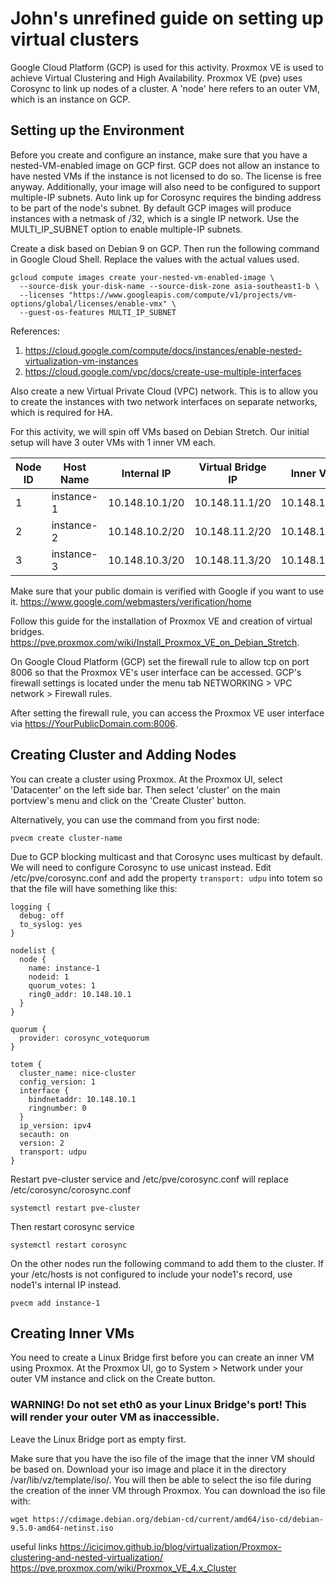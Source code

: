 # John's unrefined guide on setting up virtual clusters
Google Cloud Platform (GCP) is used for this activity.
Proxmox VE is used to achieve Virtual Clustering and High Availability.
Proxmox VE (pve) uses Corosync to link up nodes of a cluster.
A 'node' here refers to an outer VM, which is an instance on GCP.

## Setting up the Environment
Before you create and configure an instance, make sure that you have a nested-VM-enabled image on GCP first. 
GCP does not allow an instance to have nested VMs if the instance is not licensed to do so. The license is free anyway. 
Additionally, your image will also need to be configured to support multiple-IP subnets.
Auto link up for Corosync requires the binding address to be part of the node's subnet. 
By default GCP images will produce instances with a netmask of /32, which is a single IP network.
Use the MULTI_IP_SUBNET option to enable multiple-IP subnets.

Create a disk based on Debian 9  on GCP. Then run the following command in Google Cloud Shell.
Replace the values with the actual values used.

```
gcloud compute images create your-nested-vm-enabled-image \
  --source-disk your-disk-name --source-disk-zone asia-southeast1-b \
  --licenses "https://www.googleapis.com/compute/v1/projects/vm-options/global/licenses/enable-vmx" \
  --guest-os-features MULTI_IP_SUBNET
```

References:
  1. https://cloud.google.com/compute/docs/instances/enable-nested-virtualization-vm-instances
  1. https://cloud.google.com/vpc/docs/create-use-multiple-interfaces

Also create a new Virtual Private Cloud (VPC) network. 
This is to allow you to create the instances with two network interfaces on separate networks, which is required for HA.


For this activity, we will spin off VMs based on Debian Stretch.
Our initial setup will have 3 outer VMs with 1 inner VM each.

| Node ID  		| Host Name 	| Internal IP 		| Virtual Bridge IP | Inner VM IP		|
| ------------- | ------------- | ------------		| ------------		| ------------		|
| 1  			| instance-1  	| 10.148.10.1/20 	| 10.148.11.1/20	| 10.148.12.1/20	|
| 2  			| instance-2 	| 10.148.10.2/20 	| 10.148.11.2/20	| 10.148.12.2/20	|
| 3  			| instance-3  	| 10.148.10.3/20 	| 10.148.11.3/20	| 10.148.12.3/20	|


Make sure that your public domain is verified with Google if you want to use it.
https://www.google.com/webmasters/verification/home

Follow this guide for the installation of Proxmox VE and creation of virtual bridges. https://pve.proxmox.com/wiki/Install_Proxmox_VE_on_Debian_Stretch.

On Google Cloud Platform (GCP) set the firewall rule to allow tcp on port 8006 so that the Proxmox VE's user interface can be accessed. GCP's firewall settings is located under the menu tab NETWORKING > VPC network > Firewall rules.

After setting the firewall rule, you can access the Proxmox VE user interface via https://YourPublicDomain.com:8006.


## Creating Cluster and Adding Nodes 
You can create a cluster using Proxmox. At the Proxmox UI, select 'Datacenter' on the left side bar. 
Then select 'cluster' on the main portview's menu and click on the 'Create Cluster' button.

Alternatively, you can use the command from you first node:
```
pvecm create cluster-name
```

Due to GCP blocking multicast and that Corosync uses multicast by default. We will need to configure Corosync to use unicast instead.
Edit /etc/pve/corosync.conf and add the property ```transport: udpu``` into totem so that the file will have something like this:
```
logging {
  debug: off
  to_syslog: yes
}

nodelist {
  node {
    name: instance-1
    nodeid: 1
    quorum_votes: 1
    ring0_addr: 10.148.10.1
  }
}

quorum {
  provider: corosync_votequorum
}

totem {
  cluster_name: nice-cluster
  config_version: 1
  interface {
    bindnetaddr: 10.148.10.1
    ringnumber: 0
  }
  ip_version: ipv4
  secauth: on
  version: 2
  transport: udpu
}
```

Restart pve-cluster service and /etc/pve/corosync.conf will replace /etc/corosync/corosync.conf
```
systemctl restart pve-cluster
```
Then restart corosync service
```
systemctl restart corosync
```

On the other nodes run the following command to add them to the cluster.
If your /etc/hosts is not configured to include your node1's record, use node1's internal IP instead.
```
pvecm add instance-1
```

## Creating Inner VMs
You need to create a Linux Bridge first before you can create an inner VM using Proxmox. 
At the Proxmox UI, go to System > Network under your outer VM instance and click on the Create button.
### WARNING! Do not set eth0 as your Linux Bridge's port! This will render your outer VM as inaccessible.
Leave the Linux Bridge port as empty first.

Make sure that you have the iso file of the image that the inner VM should be based on. 
Download your iso image and place it in the directory /var/lib/vz/template/iso/. 
You will then be able to select the iso file during the creation of the inner VM through Proxmox. 
You can download the iso file with:

```
wget https://cdimage.debian.org/debian-cd/current/amd64/iso-cd/debian-9.5.0-amd64-netinst.iso
```


useful links
https://icicimov.github.io/blog/virtualization/Proxmox-clustering-and-nested-virtualization/
https://pve.proxmox.com/wiki/Proxmox_VE_4.x_Cluster
